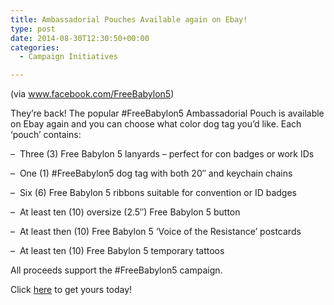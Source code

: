 ```yaml
---
title: Ambassadorial Pouches Available again on Ebay!
type: post
date: 2014-08-30T12:30:50+00:00
categories:
  - Campaign Initiatives

---
```

(via <a href="http://www.facebook.com/FreeBabylon5" target="_blank">www.facebook.com/FreeBabylon5</a>)

They&#8217;re back! The popular #FreeBabylon5 Ambassadorial Pouch is available on Ebay again and you can choose what color dog tag you&#8217;d like. Each &#8216;pouch&#8217; contains:

&#8211;  Three (3) Free Babylon 5 lanyards &#8211; perfect for con badges or work IDs

&#8211;  One (1) #FreeBabylon5 dog tag with both 20&#8243; and keychain chains

&#8211;  Six (6) Free Babylon 5 ribbons suitable for convention or ID badges

&#8211;  At least ten (10) oversize (2.5&#8243;) Free Babylon 5 button

&#8211;  At least then (10) Free Babylon 5 &#8216;Voice of the Resistance&#8217; postcards

&#8211;  At least ten (10) Free Babylon 5 temporary tattoos

All proceeds support the #FreeBabylon5 campaign.

Click <a href="http://www.ebay.com/sch/freebabylon5/m.html?_ipg=50&_sop=12&_rdc=1" target="_blank">here</a> to get yours today!

